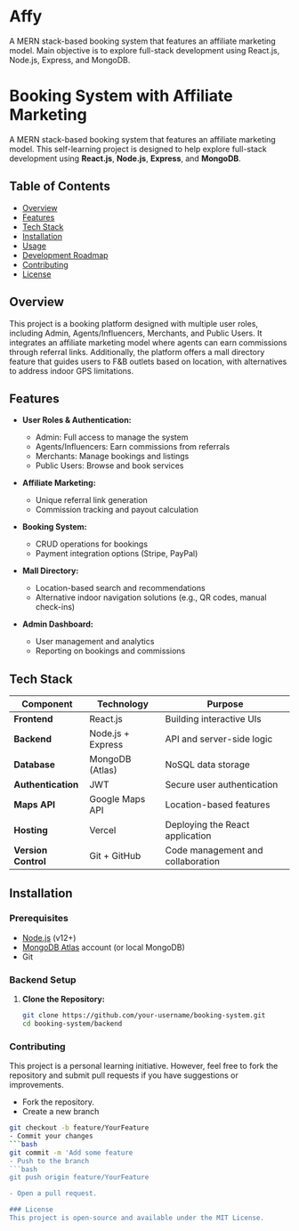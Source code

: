 # Affy
A MERN stack-based booking system that features an affiliate marketing model. Main objective is to explore full-stack development using React.js, Node.js, Express, and MongoDB.

# Booking System with Affiliate Marketing

A MERN stack-based booking system that features an affiliate marketing model. This self-learning project is designed to help explore full-stack development using **React.js**, **Node.js**, **Express**, and **MongoDB**.

## Table of Contents

- [Overview](#overview)
- [Features](#features)
- [Tech Stack](#tech-stack)
- [Installation](#installation)
- [Usage](#usage)
- [Development Roadmap](#development-roadmap)
- [Contributing](#contributing)
- [License](#license)

## Overview

This project is a booking platform designed with multiple user roles, including Admin, Agents/Influencers, Merchants, and Public Users. It integrates an affiliate marketing model where agents can earn commissions through referral links. Additionally, the platform offers a mall directory feature that guides users to F&B outlets based on location, with alternatives to address indoor GPS limitations.

## Features

- **User Roles & Authentication:**  
  - Admin: Full access to manage the system  
  - Agents/Influencers: Earn commissions from referrals  
  - Merchants: Manage bookings and listings  
  - Public Users: Browse and book services

- **Affiliate Marketing:**  
  - Unique referral link generation  
  - Commission tracking and payout calculation

- **Booking System:**  
  - CRUD operations for bookings  
  - Payment integration options (Stripe, PayPal)

- **Mall Directory:**  
  - Location-based search and recommendations  
  - Alternative indoor navigation solutions (e.g., QR codes, manual check-ins)

- **Admin Dashboard:**  
  - User management and analytics  
  - Reporting on bookings and commissions

## Tech Stack

| Component                | Technology               | Purpose                                 |
| ------------------------ | ------------------------ | --------------------------------------- |
| **Frontend**             | React.js                 | Building interactive UIs                |
| **Backend**              | Node.js + Express        | API and server-side logic               |
| **Database**             | MongoDB (Atlas)          | NoSQL data storage                      |
| **Authentication**       | JWT                      | Secure user authentication              |
| **Maps API**             | Google Maps API          | Location-based features                 |
| **Hosting**              | Vercel                   | Deploying the React application         |
| **Version Control**      | Git + GitHub             | Code management and collaboration       |

## Installation

### Prerequisites

- [Node.js](https://nodejs.org/en/) (v12+)
- [MongoDB Atlas](https://www.mongodb.com/cloud/atlas) account (or local MongoDB)
- Git

### Backend Setup

1. **Clone the Repository:**

   ```bash
   git clone https://github.com/your-username/booking-system.git
   cd booking-system/backend

### Contributing
This project is a personal learning initiative. However, feel free to fork the repository and submit pull requests if you have suggestions or improvements.

- Fork the repository.
- Create a new branch
```bash
git checkout -b feature/YourFeature
- Commit your changes
```bash
git commit -m 'Add some feature
- Push to the branch
```bash
git push origin feature/YourFeature

- Open a pull request.

### License
This project is open-source and available under the MIT License.
